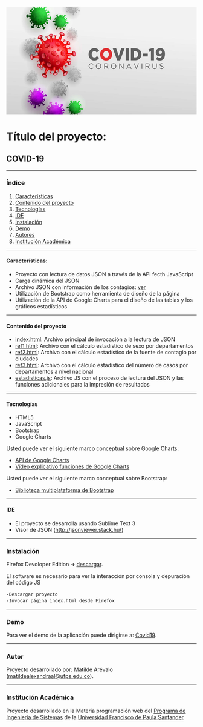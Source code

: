 ![Covid19](./images/head.jpg)
# Título del proyecto:

## COVID-19
***
### Índice
1. [Características](#caracter-sticas-)
2. [Contenido del proyecto](#contenido-del-proyecto)
3. [Tecnologías](#tecnologías)
4. [IDE](#ide)
5. [Instalación](#instalación)
6. [Demo](#demo)
7. [Autores](#autores)
8. [Institución Académica](#institución-académica)
***

#### Características:

  - Proyecto con lectura de datos JSON a través de la API fecth JavaScript
  - Carga dinámica del JSON
  - Archivo JSON con información de los contagios: [ver](https://www.datos.gov.co/resource/gt2j-8ykr.json)
  - Utilización de Bootstrap como herramienta de diseño de la página
  - Utilización de la API de Google Charts para el diseño de las tablas y los gráficos estadísticos
  
***
  #### Contenido del proyecto
  - [index.html](https://gitlab.com/matildealexandraal/covid19/-/blob/master/index.html): Archivo principal de invocación a la lectura de JSON
  - [ref1.html](https://gitlab.com/matildealexandraal/covid19/-/blob/master/html/ref1.html): Archivo con el cálculo estadístico de sexo por departamentos 
  - [ref2.html](https://gitlab.com/matildealexandraal/covid19/-/blob/master/html/ref2.html): Archivo con el cálculo estadístico de la fuente de contagio por ciudades
  - [ref3.html](https://gitlab.com/matildealexandraal/covid19/-/blob/master/html/ref3.html): Archivo con el cálculo estadístico del número de casos por departamentos a nivel nacional
  - [estadisticas.js](https://gitlab.com/matildealexandraal/covid19/-/blob/master/js/estadisticas.js): Archivo JS con el proceso de lectura del JSON y las funciones adicionales para la impresión de resultados
  

***
#### Tecnologías

  - HTML5
  - JavaScript
  - Bootstrap
  - Google Charts
    
Usted puede ver el siguiente marco conceptual sobre Google Charts:

  - [API de Google Charts](https://developers.google.com/chart)
  - [Vídeo explicativo funciones de Google Charts](https://www.youtube.com/watch?v=QRN91T8rqW4&feature=emb_logo)
  
Usted puede ver el siguiente marco conceptual sobre Bootstrap:

  - [Biblioteca multiplataforma de Bootstrap](https://getbootstrap.com/)

  ***
#### IDE

- El proyecto se desarrolla usando Sublime Text 3 
- Visor de JSON (http://jsonviewer.stack.hu/)

***
### Instalación

Firefox Devoloper Edition ➔ [descargar](https://www.mozilla.org/es-ES/firefox/developer/).

El software es necesario para ver la interacción por consola y depuración del código JS


```sh
-Descargar proyecto
-Invocar página index.html desde Firefox 
```

***
### Demo

Para ver el demo de la aplicación puede dirigirse a: [Covid19](http://ufps23.madarme.co/Covid19/).

***
### Autor

Proyecto desarrollado por: Matilde Arévalo (<matildealexandraal@ufps.edu.co>).

***
### Institución Académica   
Proyecto desarrollado en la Materia programación web del  [Programa de Ingeniería de Sistemas] de la [Universidad Francisco de Paula Santander]


   [Programa de Ingeniería de Sistemas]:<https://ingsistemas.cloud.ufps.edu.co/>
   [Universidad Francisco de Paula Santander]:<https://ww2.ufps.edu.co/>
   